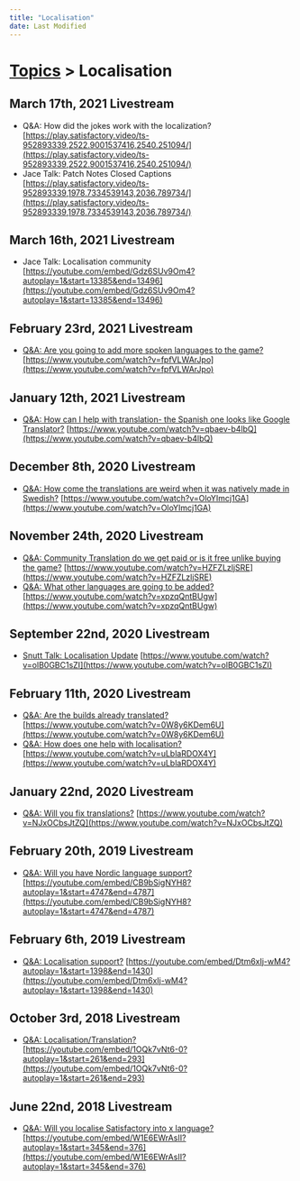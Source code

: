 ```yaml
---
title: "Localisation"
date: Last Modified
---
```

# [Topics](../topics.md) > Localisation

## March 17th, 2021 Livestream
* Q&A: How did the jokes work with the localization? [https://play.satisfactory.video/ts-952893339,2522.9001537416,2540.251094/](https://play.satisfactory.video/ts-952893339,2522.9001537416,2540.251094/)
* Jace Talk: Patch Notes Closed Captions [https://play.satisfactory.video/ts-952893339,1978.7334539143,2036.789734/](https://play.satisfactory.video/ts-952893339,1978.7334539143,2036.789734/)

## March 16th, 2021 Livestream
* Jace Talk: Localisation community [https://youtube.com/embed/Gdz6SUv9Om4?autoplay=1&start=13385&end=13496](https://youtube.com/embed/Gdz6SUv9Om4?autoplay=1&start=13385&end=13496)

## February 23rd, 2021 Livestream
* [Q&A: Are you going to add more spoken languages to the game?](../transcriptions/yt-fpfVLWArJpo.md) [https://www.youtube.com/watch?v=fpfVLWArJpo](https://www.youtube.com/watch?v=fpfVLWArJpo)

## January 12th, 2021 Livestream
* [Q&A: How can I help with translation- the Spanish one looks like Google Translator?](../transcriptions/yt-qbaev-b4lbQ.md) [https://www.youtube.com/watch?v=qbaev-b4lbQ](https://www.youtube.com/watch?v=qbaev-b4lbQ)

## December 8th, 2020 Livestream
* [Q&A: How come the translations are weird when it was natively made in Swedish?](../transcriptions/yt-OloYImcj1GA.md) [https://www.youtube.com/watch?v=OloYImcj1GA](https://www.youtube.com/watch?v=OloYImcj1GA)

## November 24th, 2020 Livestream
* [Q&A: Community Translation do we get paid or is it free unlike buying the game?](../transcriptions/yt-HZFZLzljSRE.md) [https://www.youtube.com/watch?v=HZFZLzljSRE](https://www.youtube.com/watch?v=HZFZLzljSRE)
* [Q&A: What other languages are going to be added?](../transcriptions/yt-xpzqQntBUgw.md) [https://www.youtube.com/watch?v=xpzqQntBUgw](https://www.youtube.com/watch?v=xpzqQntBUgw)

## September 22nd, 2020 Livestream
* [Snutt Talk: Localisation Update](../transcriptions/yt-olB0GBC1sZI.md) [https://www.youtube.com/watch?v=olB0GBC1sZI](https://www.youtube.com/watch?v=olB0GBC1sZI)

## February 11th, 2020 Livestream
* [Q&A: Are the builds already translated?](../transcriptions/yt-0W8y6KDem6U.md) [https://www.youtube.com/watch?v=0W8y6KDem6U](https://www.youtube.com/watch?v=0W8y6KDem6U)
* [Q&A: How does one help with localisation?](../transcriptions/yt-uLblaRDOX4Y.md) [https://www.youtube.com/watch?v=uLblaRDOX4Y](https://www.youtube.com/watch?v=uLblaRDOX4Y)

## January 22nd, 2020 Livestream
* [Q&A: Will you fix translations?](../transcriptions/yt-NJxOCbsJtZQ.md) [https://www.youtube.com/watch?v=NJxOCbsJtZQ](https://www.youtube.com/watch?v=NJxOCbsJtZQ)

## February 20th, 2019 Livestream
* [Q&A: Will you have Nordic language support?](../transcriptions/yt-CB9bSigNYH8,4747.934062,4786.597164.md) [https://youtube.com/embed/CB9bSigNYH8?autoplay=1&start=4747&end=4787](https://youtube.com/embed/CB9bSigNYH8?autoplay=1&start=4747&end=4787)

## February 6th, 2019 Livestream
* [Q&A: Localisation support?](../transcriptions/yt-Dtm6xIj-wM4,1398.110387,1429.840647.md) [https://youtube.com/embed/Dtm6xIj-wM4?autoplay=1&start=1398&end=1430](https://youtube.com/embed/Dtm6xIj-wM4?autoplay=1&start=1398&end=1430)

## October 3rd, 2018 Livestream
* [Q&A: Localisation/Translation?](../transcriptions/yt-1OQk7vNt6-0,261.62,292.16.md) [https://youtube.com/embed/1OQk7vNt6-0?autoplay=1&start=261&end=293](https://youtube.com/embed/1OQk7vNt6-0?autoplay=1&start=261&end=293)

## June 22nd, 2018 Livestream
* [Q&A: Will you localise Satisfactory into x language?](../transcriptions/yt-W1E6EWrAsII,345.76,375.64.md) [https://youtube.com/embed/W1E6EWrAsII?autoplay=1&start=345&end=376](https://youtube.com/embed/W1E6EWrAsII?autoplay=1&start=345&end=376)
